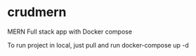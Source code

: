 # crudmern
MERN Full stack app with Docker compose

To run project in local, just pull and run docker-compose up -d
